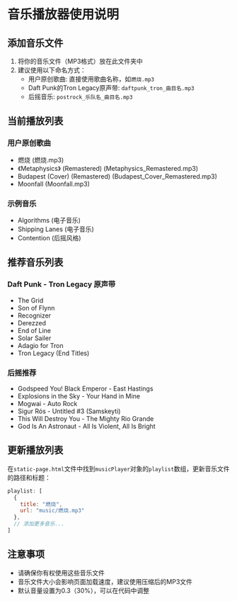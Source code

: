 # 音乐播放器使用说明

## 添加音乐文件

1. 将你的音乐文件（MP3格式）放在此文件夹中
2. 建议使用以下命名方式：
   - 用户原创歌曲: 直接使用歌曲名称，如`燃烧.mp3`
   - Daft Punk的Tron Legacy原声带: `daftpunk_tron_曲目名.mp3`
   - 后摇音乐: `postrock_乐队名_曲目名.mp3`

## 当前播放列表

### 用户原创歌曲
- 燃烧 (燃烧.mp3)
- 《Metaphysics》 (Remastered) (Metaphysics_Remastered.mp3)
- Budapest (Cover) (Remastered) (Budapest_Cover_Remastered.mp3)
- Moonfall (Moonfall.mp3)

### 示例音乐
- Algorithms (电子音乐)
- Shipping Lanes (电子音乐)
- Contention (后摇风格)

## 推荐音乐列表

### Daft Punk - Tron Legacy 原声带
- The Grid
- Son of Flynn
- Recognizer
- Derezzed
- End of Line
- Solar Sailer
- Adagio for Tron
- Tron Legacy (End Titles)

### 后摇推荐
- Godspeed You! Black Emperor - East Hastings
- Explosions in the Sky - Your Hand in Mine
- Mogwai - Auto Rock
- Sigur Rós - Untitled #3 (Samskeyti)
- This Will Destroy You - The Mighty Rio Grande
- God Is An Astronaut - All Is Violent, All Is Bright

## 更新播放列表

在`static-page.html`文件中找到`musicPlayer`对象的`playlist`数组，更新音乐文件的路径和标题：

```javascript
playlist: [
  {
    title: "燃烧",
    url: "music/燃烧.mp3"
  },
  // 添加更多音乐...
]
```

## 注意事项

- 请确保你有权使用这些音乐文件
- 音乐文件大小会影响页面加载速度，建议使用压缩后的MP3文件
- 默认音量设置为0.3（30%），可以在代码中调整 